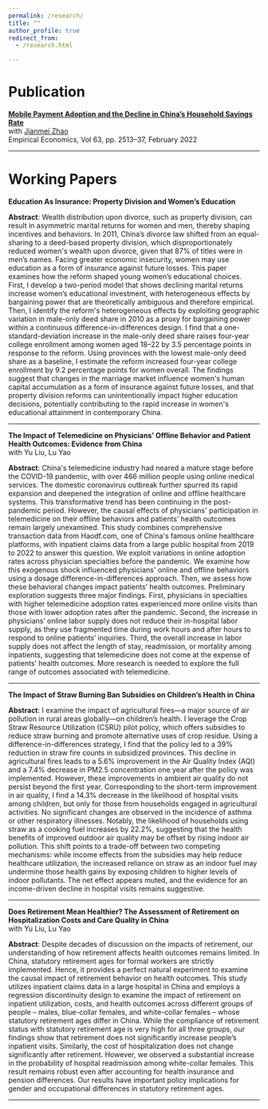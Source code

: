 ```yaml
---
permalink: /research/
title: ""
author_profile: true
redirect_from: 
  - /research.html

---
```

# Publication

**[Mobile Payment Adoption and the Decline in China’s Household Savings Rate](https://link.springer.com/article/10.1007/s00181-022-02212-w)**  
with [Jianmei Zhao](https://www.researchgate.net/profile/Jianmei-Zhao-2)  
Empirical Economics, Vol 63, pp. 2513–37, February 2022

---

# Working Papers

**Education As Insurance: Property Division and Women’s Education**

**Abstract**: Wealth distribution upon divorce, such as property division, can result in asymmetric marital returns for women and men, thereby shaping incentives and behaviors. In 2011, China’s divorce law shifted from an equal-sharing to a deed-based property division, which disproportionately reduced women's wealth upon divorce, given that 87% of titles were in men’s names. Facing greater economic insecurity, women may use education as a form of insurance against future losses. This paper examines how the reform shaped young women’s educational choices. First, I develop a two-period model that shows declining marital returns increase women’s educational investment, with heterogeneous effects by bargaining power that are theoretically ambiguous and therefore empirical. Then, I identify the reform's heterogeneous effects by exploiting geographic variation in male-only deed share in 2010 as a proxy for bargaining power within a continuous difference-in-differences design. I find that a one-standard-deviation increase in the male-only deed share raises four-year college enrollment among women aged 18–22 by 3.5 percentage points in response to the reform. Using provinces with the lowest male-only deed share as a baseline, I estimate the reform increased four-year college enrollment by 9.2 percentage points for women overall. The findings suggest that changes in the marriage market influence women's human capital accumulation as a form of insurance against future losses, and that property division reforms can unintentionally impact higher education decisions, potentially contributing to the rapid increase in women's educational attainment in contemporary China.

---

**The Impact of Telemedicine on Physicians’ Offline Behavior and Patient Health Outcomes: Evidence from China**  
with Yu Liu, Lu Yao

**Abstract**: China's telemedicine industry had neared a mature stage before the COVID-19 pandemic, with over 466 million people using online medical services. The domestic coronavirus outbreak further spurred its rapid expansion and deepened the integration of online and offline healthcare systems. This transformative trend has been continuing in the post-pandemic period. However, the causal effects of physicians' participation in telemedicine on their offline behaviors and patients’ health outcomes remain largely unexamined. This study combines comprehensive transaction data from Haodf.com, one of China's famous online healthcare platforms, with inpatient claims data from a large public hospital from 2019 to 2022 to answer this question. We exploit variations in online adoption rates across physician specialties before the pandemic. We examine how this exogenous shock influenced physicians' online and offline behaviors using a dosage difference-in-differences approach. Then, we assess how these behavioral changes impact patients’ health outcomes. Preliminary exploration suggests three major findings. First, physicians in specialties with higher telemedicine adoption rates experienced more online visits than those with lower adoption rates after the pandemic. Second, the increase in physicians’ online labor supply does not reduce their in-hospital labor supply, as they use fragmented time during work hours and after hours to respond to online patients’ inquiries. Third, the overall increase in labor supply does not affect the length of stay, readmission, or mortality among inpatients, suggesting that telemedicine does not come at the expense of patients’ health outcomes. More research is needed to explore the full range of outcomes associated with telemedicine.

---

**The Impact of Straw Burning Ban Subsidies on Children’s Health in China**

**Abstract**: I examine the impact of agricultural fires—a major source of air pollution in rural areas globally—on children’s health. I leverage the Crop Straw Resource Utilization (CSRU) pilot policy, which offers subsidies to reduce straw burning and promote alternative uses of crop residue. Using a difference-in-differences strategy, I find that the policy led to a 39% reduction in straw fire counts in subsidized provinces. This decline in agricultural fires leads to a 5.6% improvement in the Air Quality Index (AQI) and a 7.4% decrease in PM2.5 concentration one year after the policy was implemented. However, these improvements in ambient air quality do not persist beyond the first year. Corresponding to the short-term improvement in air quality, I find a 14.3% decrease in the likelihood of hospital visits among children, but only for those from households engaged in agricultural activities. No significant changes are observed in the incidence of asthma or other respiratory illnesses. Notably, the likelihood of households using straw as a cooking fuel increases by 22.2%, suggesting that the health benefits of improved outdoor air quality may be offset by rising indoor air pollution. This shift points to a trade-off between two competing mechanisms: while income effects from the subsidies may help reduce healthcare utilization, the increased reliance on straw as an indoor fuel may undermine those health gains by exposing children to higher levels of indoor pollutants. The net effect appears muted, and the evidence for an income-driven decline in hospital visits remains suggestive.

---

**Does Retirement Mean Healthier? The Assessment of Retirement on Hospitalization Costs and Care Quality in China**  
with Yu Liu, Lu Yao

**Abstract**: Despite decades of discussion on the impacts of retirement, our understanding of how retirement affects health outcomes remains limited. In China, statutory retirement ages for formal workers are strictly implemented. Hence, it provides a perfect natural experiment to examine the causal impact of retirement behavior on health outcomes. This study utilizes inpatient claims data in a large hospital in China and employs a regression discontinuity design to examine the impact of retirement on inpatient utilization, costs, and health outcomes across different groups of people – males, blue-collar females, and white-collar females – whose statutory retirement ages differ in China. While the compliance of retirement status with statutory retirement age is very high for all three groups, our findings show that retirement does not significantly increase people’s inpatient visits. Similarly, the cost of hospitalization does not change significantly after retirement. However, we observed a substantial increase in the probability of hospital readmission among white-collar females. This result remains robust even after accounting for health insurance and pension differences. Our results have important policy implications for gender and occupational differences in statutory retirement ages.

---
